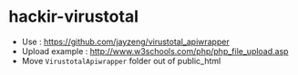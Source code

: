 # hackir-virustotal

* Use : https://github.com/jayzeng/virustotal_apiwrapper
* Upload example : http://www.w3schools.com/php/php_file_upload.asp
* Move `VirustotalApiwrapper` folder out of public_html